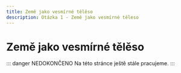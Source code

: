 ```yaml
---
title: Země jako vesmírné tělěso
description: Otázka 1 - Země jako vesmírné těleso
---
```


# **Země jako vesmírné tělěso**

::: danger NEDOKONČENO
Na této stránce ještě stále pracujeme.
:::
